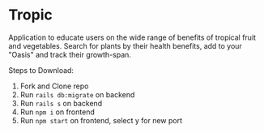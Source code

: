 # Tropic

Application to educate users on the wide range of benefits of tropical fruit and vegetables. Search for plants by their health benefits, add to your "Oasis" and track their growth-span. 

Steps to Download: 
1. Fork and Clone repo
2. Run `rails db:migrate` on backend 
3. Run `rails s` on backend 
4. Run `npm i` on frontend 
5. Run `npm start` on frontend, select y for new port 
